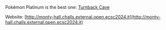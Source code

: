 Pokémon Platinum is the best one: [Turnback Cave](https://www.youtube.com/watch?v=rf8H4JTdy88)

Website: [http://monty-hall.challs.external.open.ecsc2024.it](http://monty-hall.challs.external.open.ecsc2024.it)
